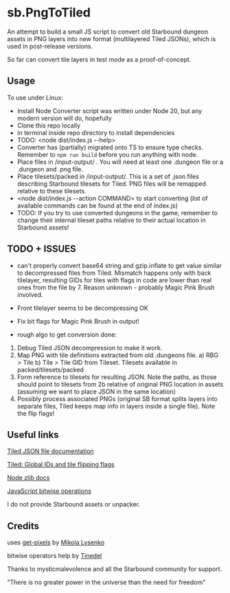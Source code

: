 # sb.PngToTiled

An attempt to build a small JS script to convert old Starbound dungeon assets in PNG layers into new format (multilayered Tiled JSONs), which is used in post-release versions.

So far can convert tile layers in test mode as a proof-of-concept.

## Usage

To use under Linux:

- Install Node
  Converter script was written under Node 20, but any modern version will do, hopefully
- Clone this repo locally
- <npm install> in terminal inside repo directory to install dependencies
- TODO: <node dist/index.js --help>
- Converter has (partially) migrated onto TS to ensure type checks. Remember to `npm run build` before you run anything with node.
- Place files in /input-output/ . You will need at least one .dungeon file or a .dungeon and .png file.
- Place tilesets/packed in /input-output/. This is a set of .json files describing Starbound tilesets for Tiled. PNG files will be remapped relative to these tilesets.
- <node dist/index.js --action COMMAND> to start converting (list of available commands can be found at the end of index.js)
- TODO: If you try to use converted dungeons in the game, remember to change their internal tileset paths relative to their actual location in Starbound assets!

## TODO + ISSUES

- can't properly convert base64 string and gzip.inflate to get value similar to decompressed files from Tiled. Mismatch happens only with back tilelayer, resulting GIDs for tiles with flags in code are lower than real ones from the file by 7. Reason unknown - probably Magic Pink Brush involved.
- Front tilelayer seems to be decompressing OK
- Fix bit flags for Magic Pink Brush in output!

- rough algo to get conversion done:

1. Debug Tiled JSON decompression to make it work.
2. Map PNG with tile definitions extracted from old .dungeons file.
   a) RBG > Tile
   b) Tile > Tile GID from Tileset. Tilesets available in packed/tilesets/packed
3. Form reference to tilesets for resulting JSON. Note the paths, as those should point to tilesets from 2b relative of original PNG location in assets (assuming we want to place JSON in the same location)
4. Possibly process associated PNGs (original SB format splits layers into separate files, Tiled keeps map info in layers inside a single file). Note the flip flags!

## Useful links

[Tiled JSON file documentation](https://doc.mapeditor.org/en/latest/reference/json-map-format)

[Tiled: Global IDs and tile flipping flags](https://doc.mapeditor.org/en/latest/reference/global-tile-ids/)

[Node zlib docs](https://nodejs.org/api/zlib.html#class-zlibinflate)

[JavaScript bitwise operations](https://www.w3schools.com/js/js_bitwise.asp)

I do not provide Starbound assets or unpacker.

## Credits

uses [get-pixels](https://www.npmjs.com/package/get-pixels) by [Mikola Lysenko](https://github.com/mikolalysenko)

bitwise operators help by [Tinedel](https://github.com/tinedel)

Thanks to mysticmalevolence and all the Starbound community for support.

"There is no greater power in the universe than the need for freedom"
